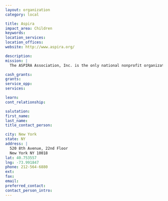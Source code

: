 ```yaml
---
layout: organization
category: local

title: Aspira
impact_area: Children
keywords: 
location_services: 
location_offices: 
website: http://www.aspira.org/‎

description: 
mission: |
  The ASPIRA Association, Inc. is the only national nonprofit organization devoted solely to the education and leadership development of Puerto Rican and other Latino youth. ASPIRA takes its name from the Spanish verb aspirar, "aspire." Since 1961 ASPIRA has pursued its mission of empowering the Latino community through the development of its youth. All of ASPIRA's goals and activities spring from one basic belief: Puerto Ricans and Latinos have the collective potential to move their community forward.

cash_grants: 
grants: 
service_opp: 
services: 

learn: 
cont_relationship: 

salutation: 
first_name: 
last_name: 
title_contact_person: 

city: New York
state: NY
address: |
  520 8th Avenue, 22nd Floor  
  New York NY 10018
lat: 40.753557
lng: -73.991847
phone: 212-564-6880
ext: 
fax: 
email: 
preferred_contact: 
contact_person_intro: 
---
```

